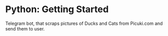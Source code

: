 # Python: Getting Started

Telegram bot, that scraps pictures of Ducks and Cats from Picuki.com and send them to user.